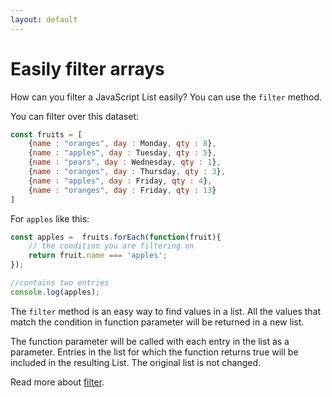```yaml
---
layout: default
---
```


# Easily filter arrays

How can you filter a JavaScript List easily? You can use the `filter` method.

You can filter over this dataset:

```javascript
const fruits = [
    {name : "oranges", day : Monday, qty : 8},
    {name : "apples", day : Tuesday, qty : 5},
    {name : "pears", day : Wednesday, qty : 1},
    {name : "oranges", day : Thursday, qty : 3},
    {name : "apples", day : Friday, qty : 4},
    {name : "oranges", day : Friday, qty : 13}
]
```

For `apples` like this:

```javascript
const apples =  fruits.forEach(function(fruit){
    // the condition you are filtering on
    return fruit.name === 'apples';
});

//contains two entries
console.log(apples);
```

The `filter` method is an easy way to find values in a list. All the values that match the condition in function parameter will be returned in a new list.

The function parameter will be called with each entry in the list as a parameter. Entries in the list for which the function returns true will be included in the resulting List. The original list is not changed.

Read more about [filter](http://devdocs.io/javascript/global_objects/array/filter).
